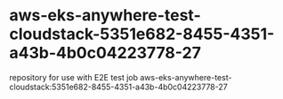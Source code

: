 # aws-eks-anywhere-test-cloudstack-5351e682-8455-4351-a43b-4b0c04223778-27
repository for use with E2E test job aws-eks-anywhere-test-cloudstack:5351e682-8455-4351-a43b-4b0c04223778-27
